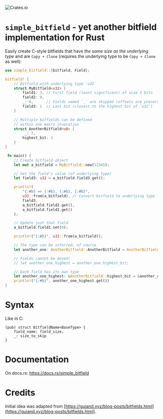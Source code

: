 ![Crates.io](https://img.shields.io/crates/v/simple_bitfield)

# `simple_bitfield` - yet another bitfield implementation for Rust

Easily create C-style bitfields that have _the same size as the underlying type_ and are `Copy + Clone` (requires the underlying type to be `Copy + Clone` as well):

```rust
use simple_bitfield::{bitfield, Field};

bitfield! {
    // Bitfield with underlying type `u32`
    struct MyBitfield<u32> {
        field1: 3, // First field (least significant) of size 3 bits
        field2: 9,
        _: 6,      // Fields named `_` are skipped (offsets are preserved)
        field3: 1  // Last bit (closest to the highest bit of `u32`)
    }

    // Multiple bitfields can be defined
    // within one macro invocation
    struct AnotherBitfield<u8> {
         _: 7,
        highest_bit: 1
    }
}

 fn main() {
    // Create bitfield object
    let mut a_bitfield = MyBitfield::new(12345);

    // Get the field's value (of underlying type)
    let field3: u32 = a_bitfield.field3.get();

    println!(
        "{:#b} => {:#b}, {:#b}, {:#b}",
        u32::from(a_bitfield), // Convert bitfield to underlying type
        field3,
        a_bitfield.field2.get(),
        a_bitfield.field1.get()
    );

    // Update just that field
    a_bitfield.field1.set(0);

    println!("{:#b}", u32::from(a_bitfield));

    // The type can be inferred, of course
    let another_one: AnotherBitfield::AnotherBitfield = AnotherBitfield::new(184);

    // Fields cannot be moved!
    // let another_one_highest = another_one.highest_bit;

    // Each field has its own type
    let another_one_highest: &AnotherBitfield::highest_bit = &another_one.highest_bit;
    println!("{:#b}", another_one_highest.get())
}
```

# Syntax

Like in C:
```
(pub) struct BitfieldName<BaseType> {
    field_name: field_size,
    _: size_to_skip
}
```

# Documentation

On docs.rs: https://docs.rs/simple_bitfield

# Credits

Initial idea was adapted from [https://guiand.xyz/blog-posts/bitfields.html](https://guiand.xyz/blog-posts/bitfields.html).